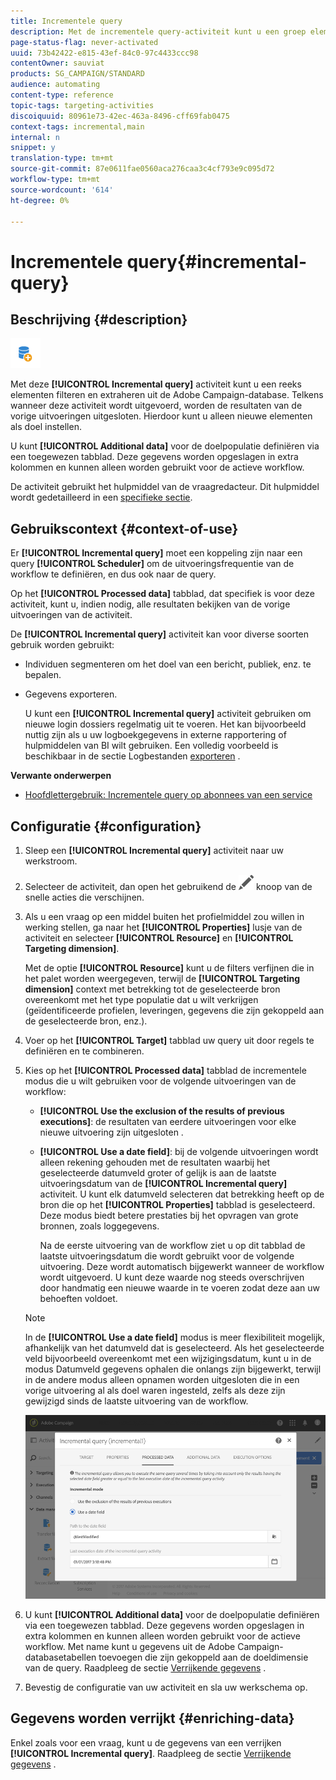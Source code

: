 ```yaml
---
title: Incrementele query
description: Met de incrementele query-activiteit kunt u een groep elementen filteren en extraheren uit de Adobe Campaign-database.
page-status-flag: never-activated
uuid: 73b42422-e815-43ef-84c0-97c4433ccc98
contentOwner: sauviat
products: SG_CAMPAIGN/STANDARD
audience: automating
content-type: reference
topic-tags: targeting-activities
discoiquuid: 80961e73-42ec-463a-8496-cff69fab0475
context-tags: incremental,main
internal: n
snippet: y
translation-type: tm+mt
source-git-commit: 87e0611fae0560aca276caa3c4cf793e9c095d72
workflow-type: tm+mt
source-wordcount: '614'
ht-degree: 0%

---
```



# Incrementele query{#incremental-query}

## Beschrijving {#description}

![](assets/incremental.png)

Met deze **[!UICONTROL Incremental query]** activiteit kunt u een reeks elementen filteren en extraheren uit de Adobe Campaign-database. Telkens wanneer deze activiteit wordt uitgevoerd, worden de resultaten van de vorige uitvoeringen uitgesloten. Hierdoor kunt u alleen nieuwe elementen als doel instellen.

U kunt **[!UICONTROL Additional data]** voor de doelpopulatie definiëren via een toegewezen tabblad. Deze gegevens worden opgeslagen in extra kolommen en kunnen alleen worden gebruikt voor de actieve workflow.

De activiteit gebruikt het hulpmiddel van de vraagredacteur. Dit hulpmiddel wordt gedetailleerd in een [specifieke sectie](../../automating/using/editing-queries.md#about-query-editor).

## Gebruikscontext {#context-of-use}

Er **[!UICONTROL Incremental query]** moet een koppeling zijn naar een query **[!UICONTROL Scheduler]** om de uitvoeringsfrequentie van de workflow te definiëren, en dus ook naar de query.

Op het **[!UICONTROL Processed data]** tabblad, dat specifiek is voor deze activiteit, kunt u, indien nodig, alle resultaten bekijken van de vorige uitvoeringen van de activiteit.

De **[!UICONTROL Incremental query]** activiteit kan voor diverse soorten gebruik worden gebruikt:

* Individuen segmenteren om het doel van een bericht, publiek, enz. te bepalen.

* Gegevens exporteren.

   U kunt een **[!UICONTROL Incremental query]** activiteit gebruiken om nieuwe login dossiers regelmatig uit te voeren. Het kan bijvoorbeeld nuttig zijn als u uw logboekgegevens in externe rapportering of hulpmiddelen van BI wilt gebruiken. Een volledig voorbeeld is beschikbaar in de sectie Logbestanden [exporteren](../../automating/using/exporting-logs.md) .

**Verwante onderwerpen**

* [Hoofdlettergebruik: Incrementele query op abonnees van een service](../../automating/using/incremental-query-on-subscribers.md)

## Configuratie {#configuration}

1. Sleep een **[!UICONTROL Incremental query]** activiteit naar uw werkstroom.
1. Selecteer de activiteit, dan open het gebruikend de ![](assets/edit_darkgrey-24px.png) knoop van de snelle acties die verschijnen.
1. Als u een vraag op een middel buiten het profielmiddel zou willen in werking stellen, ga naar het **[!UICONTROL Properties]** lusje van de activiteit en selecteer **[!UICONTROL Resource]** en **[!UICONTROL Targeting dimension]**.

   Met de optie **[!UICONTROL Resource]** kunt u de filters verfijnen die in het palet worden weergegeven, terwijl de **[!UICONTROL Targeting dimension]** context met betrekking tot de geselecteerde bron overeenkomt met het type populatie dat u wilt verkrijgen (geïdentificeerde profielen, leveringen, gegevens die zijn gekoppeld aan de geselecteerde bron, enz.).

1. Voer op het **[!UICONTROL Target]** tabblad uw query uit door regels te definiëren en te combineren.
1. Kies op het **[!UICONTROL Processed data]** tabblad de incrementele modus die u wilt gebruiken voor de volgende uitvoeringen van de workflow:

   * **[!UICONTROL Use the exclusion of the results of previous executions]**: de resultaten van eerdere uitvoeringen voor elke nieuwe uitvoering zijn uitgesloten .
   * **[!UICONTROL Use a date field]**: bij de volgende uitvoeringen wordt alleen rekening gehouden met de resultaten waarbij het geselecteerde datumveld groter of gelijk is aan de laatste uitvoeringsdatum van de **[!UICONTROL Incremental query]** activiteit. U kunt elk datumveld selecteren dat betrekking heeft op de bron die op het **[!UICONTROL Properties]** tabblad is geselecteerd. Deze modus biedt betere prestaties bij het opvragen van grote bronnen, zoals loggegevens.

      Na de eerste uitvoering van de workflow ziet u op dit tabblad de laatste uitvoeringsdatum die wordt gebruikt voor de volgende uitvoering. Deze wordt automatisch bijgewerkt wanneer de workflow wordt uitgevoerd. U kunt deze waarde nog steeds overschrijven door handmatig een nieuwe waarde in te voeren zodat deze aan uw behoeften voldoet.
   >[!NOTE]
   >
   >In de **[!UICONTROL Use a date field]** modus is meer flexibiliteit mogelijk, afhankelijk van het datumveld dat is geselecteerd. Als het geselecteerde veld bijvoorbeeld overeenkomt met een wijzigingsdatum, kunt u in de modus Datumveld gegevens ophalen die onlangs zijn bijgewerkt, terwijl in de andere modus alleen opnamen worden uitgesloten die in een vorige uitvoering al als doel waren ingesteld, zelfs als deze zijn gewijzigd sinds de laatste uitvoering van de workflow.

   ![](assets/incremental_query_usedatefield.png)

1. U kunt **[!UICONTROL Additional data]** voor de doelpopulatie definiëren via een toegewezen tabblad. Deze gegevens worden opgeslagen in extra kolommen en kunnen alleen worden gebruikt voor de actieve workflow. Met name kunt u gegevens uit de Adobe Campaign-databasetabellen toevoegen die zijn gekoppeld aan de doeldimensie van de query. Raadpleeg de sectie [Verrijkende gegevens](../../automating/using/query.md#enriching-data) .
1. Bevestig de configuratie van uw activiteit en sla uw werkschema op.

## Gegevens worden verrijkt {#enriching-data}

Enkel zoals voor een vraag, kunt u de gegevens van een verrijken **[!UICONTROL Incremental query]**. Raadpleeg de sectie [Verrijkende gegevens](../../automating/using/query.md#enriching-data) .

